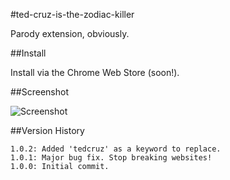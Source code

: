 #ted-cruz-is-the-zodiac-killer

Parody extension, obviously.

##Install

Install via the Chrome Web Store (soon!).

##Screenshot

![Screenshot](https://i.imgur.com/5nJo5Se.png)

##Version History

```
1.0.2: Added 'tedcruz' as a keyword to replace.
1.0.1: Major bug fix. Stop breaking websites!
1.0.0: Initial commit.
```
